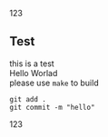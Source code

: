 123
## Test
this is a test   <br>
Hello Worlad <br>
please use ``make`` to build <br>

```
git add .
git commit -m "hello"
```
123
